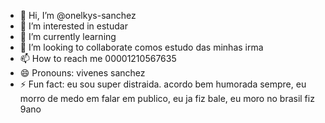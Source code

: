 - 👋 Hi, I’m @onelkys-sanchez
- 👀 I’m interested in estudar
- 🌱 I’m currently learning 
- 💞️ I’m looking to collaborate comos estudo das minhas irma
- 📫 How to reach me 00001210567635
- 😄 Pronouns: vivenes sanchez
- ⚡ Fun fact: eu sou super distraida. acordo bem humorada sempre, eu morro de medo em falar em publico, eu ja fiz bale, eu moro no brasil fiz 9ano

<!---
onelkys-sanchez/onelkys-sanchez is a ✨ special ✨ repository because its `README.md` (this file) appears on your GitHub profile.
You can click the Preview link to take a look at your changes.
--->
